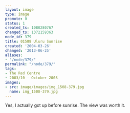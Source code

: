 ```yaml
---
layout: image
type: image
promote: 0
status: 1
created_ts: 1080280767
changed_ts: 1372159363
node_id: 379
title: 01508 Uluru Sunrise
created: '2004-03-26'
changed: '2013-06-25'
aliases:
- "/node/379/"
permalink: "/node/379/"
tags:
- The Red Centre
- 2003/10 - October 2003
images:
- src: image/images/img_1508-379.jpg
  name: img_1508-379.jpg
---
```

Yes, I actually got up before sunrise.  The view was worth it.

